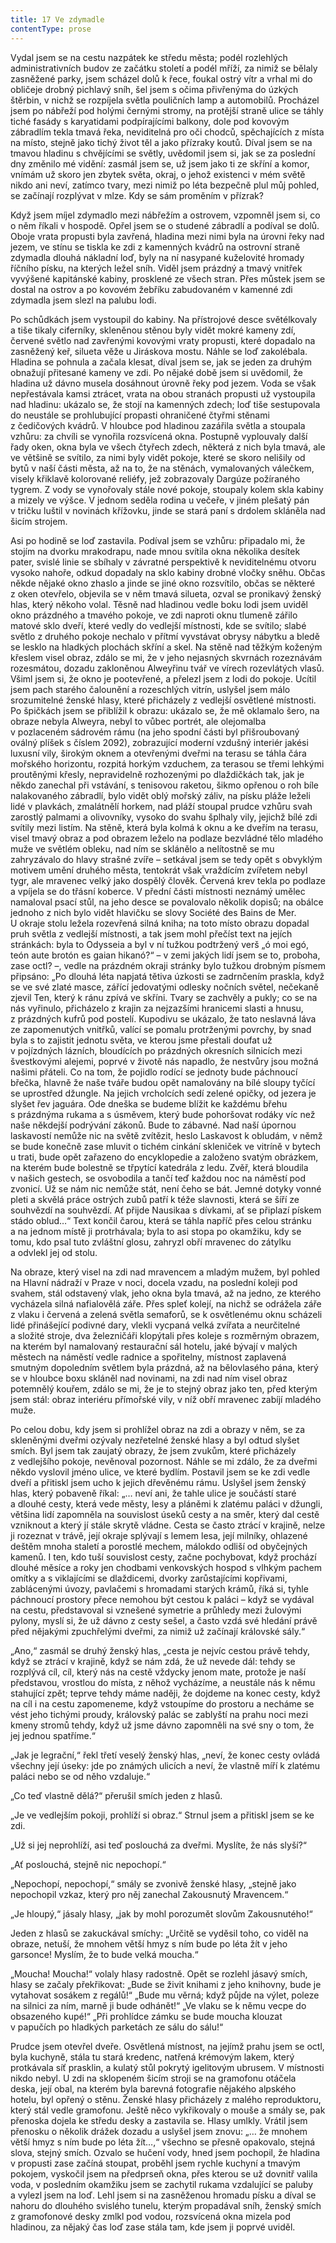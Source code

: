 ```yaml
---
title: 17 Ve zdymadle
contentType: prose
---
```


  

Vydal jsem se na cestu nazpátek ke středu města; podél rozlehlých administrativních budov ze začátku století a podél mříží, za nimiž se bělaly zasněžené parky, jsem scházel dolů k řece, foukal ostrý vítr a vrhal mi do obličeje drobný pichlavý sníh, šel jsem s očima přivřenýma do úzkých štěrbin, v nichž se rozpíjela světla pouličních lamp a automobilů. Procházel jsem po nábřeží pod holými černými stromy, na protější straně ulice se táhly tiché fasády s karyatidami podpírajícími balkony, dole pod kovovým zábradlím tekla tmavá řeka, neviditelná pro oči chodců, spěchajících z místa na místo, stejně jako tichý život těl a jako přízraky koutů. Díval jsem se na tmavou hladinu s chvějícími se světly, uvědomil jsem si, jak se za poslední dny změnilo mé vidění: zasmál jsem se, už jsem jako ti ze skříní a komor, vnímám už skoro jen zbytek světa, okraj, o jehož existenci v mém světě nikdo ani neví, zatímco tvary, mezi nimiž po léta bezpečně plul můj pohled, se začínají rozplývat v mlze. Kdy se sám proměním v přízrak?

Když jsem míjel zdymadlo mezi nábřežím a ostrovem, vzpomněl jsem si, co o něm říkali v hospodě. Opřel jsem se o studené zábradlí a podíval se dolů. Oboje vrata propusti byla zavřená, hladina mezi nimi byla na úrovni řeky nad jezem, ve stínu se tiskla ke zdi z kamenných kvádrů na ostrovní straně zdymadla dlouhá nákladní loď, byly na ní nasypané kuželovité hromady říčního písku, na kterých ležel sníh. Viděl jsem prázdný a tmavý vnitřek vyvýšené kapitánské kabiny, prosklené ze všech stran. Přes můstek jsem se dostal na ostrov a po kovovém žebříku zabudovaném v kamenné zdi zdymadla jsem slezl na palubu lodi.

Po schůdkách jsem vystoupil do kabiny. Na přístrojové desce světélkovaly a tiše tikaly ciferníky, skleněnou stěnou byly vidět mokré kameny zdí, červené světlo nad zavřenými kovovými vraty propusti, které dopadalo na zasněžený keř, silueta věže u Jiráskova mostu. Náhle se loď zakolébala. Hladina se pohnula a začala klesat, díval jsem se, jak se jeden za druhým obnažují přitesané kameny ve zdi. Po nějaké době jsem si uvědomil, že hladina už dávno musela dosáhnout úrovně řeky pod jezem. Voda se však nepřestávala kamsi ztrácet, vrata na obou stranách propusti už vystoupila nad hladinu: ukázalo se, že stojí na kamenných zdech; loď tiše sestupovala do neustále se prohlubující propasti ohraničené čtyřmi stěnami z čedičových kvádrů. V hloubce pod hladinou zazářila světla a stoupala vzhůru: za chvíli se vynořila rozsvícená okna. Postupně vyplouvaly další řady oken, okna byla ve všech čtyřech zdech, některá z nich byla tmavá, ale ve většině se svítilo, za nimi byly vidět pokoje, které se skoro nelišily od bytů v naší části města, až na to, že na stěnách, vymalovaných válečkem, visely křiklavě kolorované reliéfy, jež zo­brazovaly Dargúze požíraného tygrem. Z vody se vynořovaly stále nové pokoje, stoupaly kolem skla kabiny a mizely ve výšce. V jednom seděla rodina u večeře, v jiném plešatý pán v tričku luštil v novinách křížovku, jinde se stará paní s drdolem skláněla nad šicím strojem.

Asi po hodině se loď zastavila. Podíval jsem se vzhůru: připadalo mi, že stojím na dvorku mrakodrapu, nade mnou svítila okna několika desítek pater, svislé linie se sbíhaly v závratné perspektivě k neviditelnému otvoru vysoko nahoře, odkud dopadaly na sklo kabiny drobné vločky sněhu. Občas někde nějaké okno zhaslo a jinde se jiné okno rozsvítilo, občas se některé z oken otevřelo, objevila se v něm tmavá silueta, ozval se pronikavý ženský hlas, který někoho volal. Těsně nad hladinou vedle boku lodi jsem uviděl okno prázdného a tmavého pokoje, ve zdi naproti oknu tlumeně zářilo matové sklo dveří, které vedly do vedlejší místnosti, kde se svítilo; slabé světlo z druhého pokoje nechalo v přítmí vyvstávat obrysy nábytku a bledě se lesklo na hladkých plochách skříní a skel. Na stěně nad těžkým koženým křeslem visel obraz, zdálo se mi, že v jeho nejasných skvrnách rozeznávám rozesmátou, dozadu zakloněnou Alweyřinu tvář ve vírech rozevlátých vlasů. Všiml jsem si, že okno je pootevřené, a přelezl jsem z lodi do pokoje. Ucítil jsem pach starého čalounění a rozeschlých vitrín, uslyšel jsem málo srozumitelné ženské hlasy, které přicházely z vedlejší osvětlené místnosti. Po špičkách jsem se přiblížil k obrazu: ukázalo se, že mě oklamalo šero, na obraze nebyla Alweyra, nebyl to vůbec portrét, ale olejomalba v pozlaceném sádrovém rámu (na jeho spodní části byl přišroubovaný oválný plíšek s číslem 2092), zobrazující moderní vzdušný interiér jakési luxusní vily, širokým oknem a otevřenými dveřmi na terasu se táhla čára mořského horizontu, rozpitá horkým vzduchem, za terasou se třemi lehkými proutěnými křesly, nepravidelně rozhozenými po dlaždičkách tak, jak je někdo zanechal při vstávání, s tenisovou raketou, šikmo opřenou o roh bíle nalakovaného zábradlí, bylo vidět oblý mořský záliv, na písku pláže leželi lidé v plavkách, zmalátnělí horkem, nad pláží stoupal prudce vzhůru svah zarostlý palmami a olivovníky, vysoko do svahu šplhaly vily, jejichž bílé zdi svítily mezi listím. Na stěně, která byla kolmá k oknu a ke dveřím na terasu, visel tmavý obraz a pod obrazem leželo na podlaze bezvládné tělo mladého muže ve světlém obleku, nad ním se sklánělo a nelítostně se mu zahryzávalo do hlavy strašné zvíře – setkával jsem se tedy opět s obvyklým motivem umění druhého města, tentokrát však vraždícím zvířetem nebyl tygr, ale mravenec velký jako dospělý člověk. Červená krev tekla po podlaze a vpíjela se do třásní koberce. V přední části místnosti neznámý umělec namaloval psací stůl, na jeho desce se povalovalo několik dopisů; na obálce jednoho z nich bylo vidět hlavičku se slovy Société des Bains de Mer. U okraje stolu ležela rozevřená silná kniha; na toto místo obrazu dopadal pruh světla z vedlejší místnosti, a tak jsem mohl přečíst text na jejích stránkách: byla to Odysseia a byl v ní tužkou podtržený verš „ó moi egó, teón aute brotón es gaian hikanó?“ – v zemi jakých lidí jsem se to, proboha, zase octl? –, vedle na prázdném okraji stránky bylo tužkou drobným písmem připsáno: „Po dlouhá léta napjatá tětiva úzkosti se zadrnčením praskla, když se ve své zlaté masce, zářící jedovatými odlesky nočních světel, nečekaně zjevil Ten, který k ránu zpívá ve skříni. Tvary se zachvěly a pukly; co se na nás vyřinulo, přicházelo z krajin za nejzazšími hranicemi slasti a hnusu, z prázdných kufrů pod postelí. Kupodivu se ukázalo, že tato neslavná láva ze zapomenutých vnitřků, valící se pomalu protrženými povrchy, by snad byla s to zajistit jednotu světa, ve kterou jsme přestali doufat už v pojízdných lázních, bloudících po prázdných okresních silnicích mezi švestkovými alejemi, poprvé v životě nás napadlo, že nestvůry jsou možná našimi přáteli. Co na tom, že pojidlo rodící se jednoty bude páchnoucí břečka, hlavně že naše tváře budou opět namalovány na bílé sloupy tyčící se uprostřed džungle. Na jejich vrcholcích sedí zelené opičky, od jezera je slyšet řev jaguára. Ode dneška se budeme blížit ke každému břehu s prázdnýma rukama a s úsměvem, který bude pohoršovat rodáky víc než naše někdejší podrývání zákonů. Bude to zábavné. Nad naší úpornou laskavostí nemůže nic na světě zvítězit, heslo Laskavost k obludám, v němž se bude konečně zase mluvit o tichém cinkání skleniček ve vitríně v bytech u trati, bude opět zařazeno do encyk­lopedie a založeno svatým obrázkem, na kterém bude bolestně se třpytící katedrála z ledu. Zvěř, která bloudila v našich gestech, se osvobodila a tančí teď každou noc na náměstí pod zvonicí. Už se nám nic nemůže stát, není čeho se bát. Jemné dotyky vonné pleti a skvělá práce ostrých zubů patří k téže slavnosti, která se šíří ze souhvězdí na souhvězdí. Ať přijde Nausikaa s dívkami, ať se připlazí pískem stádo oblud…“ Text končil čarou, která se táhla napříč přes celou stránku a na jednom místě ji protrhávala; byla to asi stopa po okamžiku, kdy se tomu, kdo psal tuto zvláštní glosu, zahryzl obří mravenec do zátylku a odvlekl jej od stolu.

Na obraze, který visel na zdi nad mravencem a mladým mužem, byl pohled na Hlavní nádraží v Praze v noci, docela vzadu, na poslední koleji pod svahem, stál odstavený vlak, jeho okna byla tmavá, až na jedno, ze kterého vycházela silná nafialovělá záře. Přes spleť kolejí, na nichž se odrážela záře z vlaku i červená a zelená světla semaforů, se k osvětlenému oknu scházeli lidé přinášející podivné dary, vlekli vycpaná velká zvířata a neurčitelné a složité stroje, dva železničáři klopýtali přes koleje s rozměrným obrazem, na kterém byl namalovaný restaurační sál hotelu, jaké bývají v malých městech na náměstí vedle radnice a spořitelny, místnost zaplavená smutným dopoledním světlem byla prázdná, až na bělovlasého pána, který se v hloubce boxu skláněl nad novinami, na zdi nad ním visel obraz potemnělý kouřem, zdálo se mi, že je to stejný obraz jako ten, před kterým jsem stál: obraz interiéru přímořské vily, v níž obří mravenec zabíjí mladého muže.

Po celou dobu, kdy jsem si prohlížel obraz na zdi a obrazy v něm, se za skleněnými dveřmi ozývaly nezřetelné ženské hlasy a byl odtud slyšet smích. Byl jsem tak zaujatý obrazy, že jsem zvukům, které přicházely z vedlejšího pokoje, nevěnoval pozornost. Náhle se mi zdálo, že za dveřmi někdo vyslovil jméno ulice, ve které bydlím. Postavil jsem se ke zdi vedle dveří a přitiskl jsem ucho k jejich dřevěnému rámu. Uslyšel jsem ženský hlas, který pobaveně říkal: „… neví ani, že tahle ulice je součástí staré a dlouhé cesty, která vede městy, lesy a pláněmi k zlatému paláci v džungli, většina lidí zapomněla na souvislost úseků cesty a na směr, který dal cestě vzniknout a který jí stále skrytě vládne. Cesta se často ztrácí v krajině, nelze ji rozeznat v trávě, její okraje splývají s lemem lesa, její milníky, ohlazené deštěm mnoha staletí a porostlé mechem, málokdo odliší od obyčejných kamenů. I ten, kdo tuší souvislost cesty, začne pochybovat, když prochází dlouhé měsíce a roky jen chodbami venkovských hospod s vlhkým pachem omítky a s viklajícími se dlaždicemi, dvorky zarůstajícími kopřivami, zablácenými úvozy, pavlačemi s hromadami starých krámů, říká si, tyhle páchnoucí prostory přece nemohou být cestou k paláci – když se vydával na cestu, představoval si vznešené symetrie a průhledy mezi žulovými pylony, myslí si, že už dávno z cesty sešel, a často vzdá své hledání právě před nějakými zpuchřelými dveřmi, za nimiž už začínají královské sály.“

„Ano,“ zasmál se druhý ženský hlas, „cesta je nejvíc cestou právě tehdy, když se ztrácí v krajině, když se nám zdá, že už nevede dál: tehdy se rozplývá cíl, cíl, který nás na cestě vždycky jenom mate, protože je naší představou, vrostlou do místa, z něhož vycházíme, a neustále nás k němu stahující zpět; teprve tehdy máme naději, že dojdeme na konec cesty, když na cíl i na cestu zapomeneme, když vstoupíme do prostoru a necháme se vést jeho tichými proudy, královský palác se zablyští na prahu noci mezi kmeny stromů tehdy, když už jsme dávno zapomněli na své sny o tom, že jej jednou spatříme.“

„Jak je legrační,“ řekl třetí veselý ženský hlas, „neví, že konec cesty ovládá všechny její úseky: jde po známých ulicích a neví, že vlastně míří k zlatému paláci nebo se od něho vzdaluje.“

„Co teď vlastně dělá?“ přerušil smích jeden z hlasů.

„Je ve vedlejším pokoji, prohlíží si obraz.“ Strnul jsem a přitiskl jsem se ke zdi.

„Už si jej neprohlíží, asi teď poslouchá za dveřmi. Myslíte, že nás slyší?“

„Ať poslouchá, stejně nic nepochopí.“

„Nepochopí, nepochopí,“ smály se zvonivě ženské hlasy, „stejně jako nepochopil vzkaz, který pro něj zanechal Zakousnutý Mravencem.“

„Je hloupý,“ jásaly hlasy, „jak by mohl porozumět slovům Za­kousnutého!“

Jeden z hlasů se zakuckával smíchy: „Určitě se vyděsil toho, co viděl na obraze, netuší, že mnohem větší hmyz s ním bude po léta žít v jeho garsonce! Myslím, že to bude velká moucha.“

„Moucha! Moucha!“ volaly hlasy radostně. Opět se rozlehl jásavý smích, hlasy se začaly překřikovat: „Bude se živit knihami z jeho knihovny, bude je vytahovat sosákem z regálů!“ „Bude mu věrná; když půjde na výlet, poleze na silnici za ním, marně ji bude odhánět!“ „Ve vlaku se k němu vecpe do obsazeného kupé!“ „Při prohlídce zámku se bude moucha klouzat v papučích po hladkých parketách ze sálu do sálu!“

Prudce jsem otevřel dveře. Osvětlená místnost, na jejímž prahu jsem se octl, byla kuchyně, stála tu stará kredenc, natřená krémovým lakem, který protkávala síť prasklin, a kulatý stůl pokrytý igelitovým ubrusem. V místnosti nikdo nebyl. U zdi na sklopeném šicím stroji se na gramofonu otáčela deska, její obal, na kterém byla barevná fotografie nějakého alpského hotelu, byl opřený o stěnu. Ženské hlasy přicházely z malého reproduktoru, který stál vedle gramofonu. Ještě něco vykřikovaly o mouše a smály se, pak přenoska dojela ke středu desky a zastavila se. Hlasy umlkly. Vrátil jsem přenosku o několik drážek dozadu a uslyšel jsem znovu: „… že mnohem větší hmyz s ním bude po léta žít…,“ všechno se přesně opakovalo, stejná slova, stejný smích. Ozvalo se hučení vody, hned jsem pochopil, že hladina v propusti zase začíná stoupat, proběhl jsem rychle kuchyní a tmavým pokojem, vyskočil jsem na předprseň okna, přes kterou se už dovnitř valila voda, v posledním okamžiku jsem se zachytil rukama vzdalující se paluby a vylezl jsem na loď. Lehl jsem si na zasněženou hromadu písku a díval se nahoru do dlouhého svislého tunelu, kterým propadával sníh, ženský smích z gramofonové desky zmlkl pod vodou, rozsvícená okna mizela pod hladinou, za nějaký čas loď zase stála tam, kde jsem ji poprvé uviděl.
